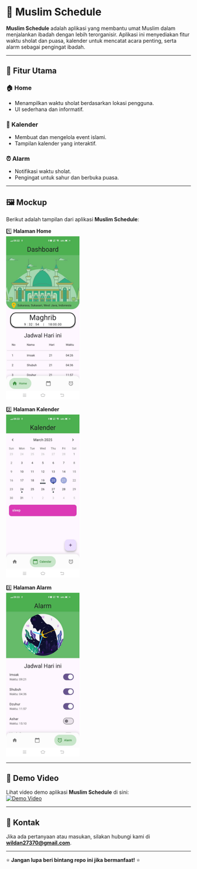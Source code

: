 # 📌 Muslim Schedule

**Muslim Schedule** adalah aplikasi yang membantu umat Muslim dalam menjalankan ibadah dengan lebih terorganisir. Aplikasi ini menyediakan fitur waktu sholat dan puasa, kalender untuk mencatat acara penting, serta alarm sebagai pengingat ibadah.

---

## 📱 Fitur Utama

### 🏠 Home

- Menampilkan waktu sholat berdasarkan lokasi pengguna.
- UI sederhana dan informatif.

### 📅 Kalender

- Membuat dan mengelola event islami.
- Tampilan kalender yang interaktif.

### ⏰ Alarm

- Notifikasi waktu sholat.
- Pengingat untuk sahur dan berbuka puasa.

---

## 🖼️ Mockup

Berikut adalah tampilan dari aplikasi **Muslim Schedule**:

1️⃣ **Halaman Home**  
<img src="assets/images/mockup_dashboard.jpg" alt="Mockup Home" width="200"/>

2️⃣ **Halaman Kalender**  
<img src="assets/images/mockup_calender.jpg" alt="Mockup Kalender" width="200"/>

3️⃣ **Halaman Alarm**  
<img src="assets/images/mockup_alarm.jpg" alt="Mockup Alarm" width="200"/>

---

## 🎥 Demo Video

Lihat video demo aplikasi **Muslim Schedule** di sini:  
[![Demo Video](https://img.youtube.com/vi/VIDEO_ID/maxresdefault.jpg)](https://youtube.com/shorts/jGOwi-0z0so)

---

## 📩 Kontak

Jika ada pertanyaan atau masukan, silakan hubungi kami di **wildan27370@gmail.com**.

---

⭐ **Jangan lupa beri bintang repo ini jika bermanfaat!** ⭐
